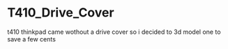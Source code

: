 # T410_Drive_Cover
t410 thinkpad came wothout a drive cover so i decided to 3d model one to save a few cents

